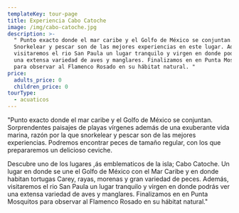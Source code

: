 ```yaml
---
templateKey: tour-page
title: Experiencia Cabo Catoche
image: /img/cabo-catoche.jpg
description: >-
  " Punto exacto donde el mar caribe y el Golfo de México se conjuntan.
  Snorkelear y pescar son de las mejores experiencias en este lugar. Además,
  visitaremos el rio San Paula un lugar tranquilo y virgen en donde podrás ver
  una extensa variedad de aves y manglares. Finalizamos en en Punta Mosquitos
  para observar al Flamenco Rosado en su hábitat natural. "
price:
  adults_price: 0
  children_price: 0
tourType:
  - acuaticos
---
```

"Punto exacto donde el mar caribe y el Golfo de México se conjuntan. Sorprendentes paisajes de playas vírgenes además de una exuberante vida marina, razón por la que snorkelear y pescar son de las mejores experiencias. Podremos encontrar peces de tamaño regular, con los que prepararemos un delicioso ceviche.

Descubre uno de los lugares ,ás emblematicos de la isla; Cabo Catoche. Un lugar en donde se une el Golfo de México con el Mar Caribe y en donde habitan tortugas Carey, rayas, morenas y gran variedad de peces. Además, visitaremos el rio San Paula un lugar tranquilo y virgen en donde podrás ver una extensa variedad de aves y manglares. Finalizamos en en Punta Mosquitos para observar al Flamenco Rosado en su hábitat natural."